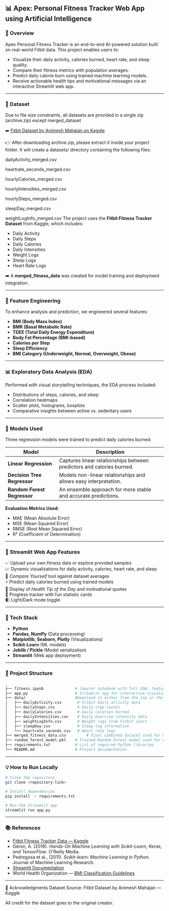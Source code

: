 ## 📊 Apex: Personal Fitness Tracker Web App using Artificial Intelligence

### 🔎 Overview
Apex Personal Fitness Tracker is an end-to-end AI-powered solution built on real-world Fitbit data. This project enables users to:
- Visualize their daily activity, calories burned, heart rate, and sleep quality.
- Compare their fitness metrics with population averages.
- Predict daily calorie burn using trained machine learning models.
- Receive actionable health tips and motivational messages via an interactive Streamlit web app.

---

### 📁 Dataset
Due to file size constraints, all datasets are provided in a single zip (archive.zip) except merged_dataset


➡️  [Fitbit Dataset by Animesh Mahajan on Kaggle](https://www.kaggle.com/datasets/animeshmahajan/fitbit-dataset)  

👉 After downloading archive.zip, please extract it inside your project folder. It will create a datasets/ directory containing the following files:

dailyActivity_merged.csv

heartrate_seconds_merged.csv

hourlyCalories_merged.csv

hourlyIntensities_merged.csv

hourlySteps_merged.csv

sleepDay_merged.csv

weightLogInfo_merged.csv
The project uses the **Fitbit Fitness Tracker Dataset** from Kaggle, which includes:
- Daily Activity
- Daily Steps
- Daily Calories
- Daily Intensities
- Weight Logs
- Sleep Logs
- Heart Rate Logs

➡️ A **merged_fitness_data** was created for model training and deployment integration.

---

### 🔧 Feature Engineering
To enhance analysis and prediction, we engineered several features:
- **BMI (Body Mass Index)**
- **BMR (Basal Metabolic Rate)**
- **TDEE (Total Daily Energy Expenditure)**
- **Body Fat Percentage (BMI-based)**
- **Calories per Step**
- **Sleep Efficiency**
- **BMI Category (Underweight, Normal, Overweight, Obese)**

---

### 📊 Exploratory Data Analysis (EDA)
Performed with visual storytelling techniques, the EDA process included:
- Distributions of steps, calories, and sleep
- Correlation heatmaps
- Scatter plots, histograms, boxplots
- Comparative insights between active vs. sedentary users

---

### 🤖 Models Used
Three regression models were trained to predict daily calories burned:

| Model                      | Description                                                                            |
|----------------------------|----------------------------------------------------------------------------------------|
| **Linear Regression**      | Captures linear relationships between predictors and calories burned.                  |
| **Decision Tree Regressor**| Models non-linear relationships and allows easy interpretation.                        |
| **Random Forest Regressor**| An ensemble approach for more stable and accurate predictions.                         |

**Evaluation Metrics Used:**
- MAE (Mean Absolute Error)
- MSE (Mean Squared Error)
- RMSE (Root Mean Squared Error)
- R² (Coefficient of Determination)

---

### 🌟 Streamlit Web App Features
✅ Upload your own fitness data or explore provided samples  
📈 Dynamic visualizations for daily activity, calories, heart rate, and sleep  
📏 *Compare Yourself* tool against dataset averages  
⚡ Predict daily calories burned using trained models  
🎯 Display of *Health Tip of the Day* and motivational quotes  
📅 Progress tracker with fun statistic cards  
🌓 Light/Dark mode toggle  

---

### 🚀 Tech Stack
- **Python**
- **Pandas, NumPy** (Data processing)
- **Matplotlib, Seaborn, Plotly** (Visualizations)
- **Scikit-Learn** (ML models)
- **Joblib / Pickle** (Model serialization)
- **Streamlit** (Web app deployment)

---

### 📁 Project Structure

```bash
.
├── fitness.ipynb              # Jupyter notebook with full EDA, feature engineering & model training
├── app.py                     # Streamlit app for interactive visualization and prediction
├── data/                      #Download it either from the zip or the original data source
│   ├── dailyActivity.csv       # Fitbit daily activity data
│   ├── dailySteps.csv          # Daily step counts
│   ├── dailyCalories.csv       # Daily calories burned
│   ├── dailyIntensities.csv    # Daily exercise intensity data
│   ├── weightLogInfo.csv       # Weight logs from Fitbit users
│   ├── sleepDay.csv            # Sleep log information
│   └── heartrate_seconds.csv   # Heart rate logs
├── merged_fitness_data.csv         # Final combined dataset used for model training and app deployment
├── random_forest_model.pkl    # Trained Random Forest model used for calorie prediction
├── requirements.txt           # List of required Python libraries
└── README.md                  # Project documentation
```

---

### 💡 How to Run Locally

```bash
# Clone the repository
git clone <repository-link>

# Install dependencies
pip install -r requirements.txt

# Run the Streamlit app
streamlit run app.py
```

---

### 📚 References
- [Fitbit Fitness Tracker Data — Kaggle](https://www.kaggle.com/datasets/arashnic/fitbit)  
- Géron, A. (2019). *Hands-On Machine Learning with Scikit-Learn, Keras, and TensorFlow*. O'Reilly Media.  
- Pedregosa et al., (2011). *Scikit-learn: Machine Learning in Python*. Journal of Machine Learning Research.  
- [Streamlit Documentation](https://docs.streamlit.io)  
- World Health Organization — [BMI Classification Guidelines](https://www.who.int/news-room/fact-sheets/detail/obesity-and-overweight)

---
🙏 Acknowledgments
Dataset Source: Fitbit Dataset by Animesh Mahajan — Kaggle

All credit for the dataset goes to the original creator.

